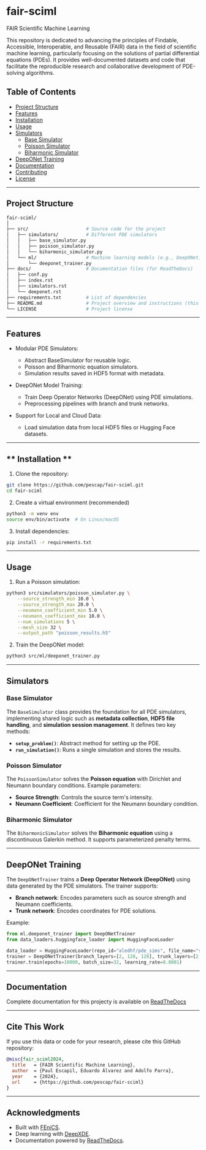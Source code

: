 # fair-sciml
FAIR Scientific Machine Learning

This repository is dedicated to advancing the principles of Findable, Accessible, Interoperable, and Reusable (FAIR) data in the field of scientific machine learning, particularly focusing on the solutions of partial differential equations (PDEs). It provides well-documented datasets and code that facilitate the reproducible research and collaborative development of PDE-solving algorithms.

## **Table of Contents**

- [Project Structure](#project-structure)
- [Features](#features)
- [Installation](#installation)
- [Usage](#usage)
- [Simulators](#simulators)
  - [Base Simulator](#base-simulator)
  - [Poisson Simulator](#poisson-simulator)
  - [Biharmonic Simulator](#biharmonic-simulator)
- [DeepONet Training](#deeponet-training)
- [Documentation](#documentation)
- [Contributing](#contributing)
- [License](#license)

---

## **Project Structure**

```bash
fair-sciml/
│
├── src/                     # Source code for the project
│   ├── simulators/          # Different PDE simulators
│   │   ├── base_simulator.py
│   │   ├── poisson_simulator.py
│   │   └── biharmonic_simulator.py
│   └── ml/                  # Machine learning models (e.g., DeepONet)
│       └── deeponet_trainer.py
├── docs/                    # Documentation files (for ReadTheDocs)
│   ├── conf.py
│   ├── index.rst
│   ├── simulators.rst
│   └── deeponet.rst
├── requirements.txt         # List of dependencies
├── README.md                # Project overview and instructions (this file)
└── LICENSE                  # Project license
```

---

## **Features**

- Modular PDE Simulators:
  - Abstract BaseSimulator for reusable logic.
  - Poisson and Biharmonic equation simulators.
  - Simulation results saved in HDF5 format with metadata.

- DeepONet Model Training:

  - Train Deep Operator Networks (DeepONet) using PDE simulations.
  - Preprocessing pipelines with branch and trunk networks.

- Support for Local and Cloud Data:

  - Load simulation data from local HDF5 files or Hugging Face datasets.

---

## ** Installation **
1. Clone the repository:
```bash
git clone https://github.com/pescap/fair-sciml.git
cd fair-sciml
```

2. Create a virtual environment (recommended)
```bash
python3 -m venv env
source env/bin/activate  # On Linux/macOS
```

3. Install dependencies:
```bash
pip install -r requirements.txt
```

---

## **Usage**

1. Run a Poisson simulation: 
```bash
python3 src/simulators/poisson_simulator.py \
    --source_strength_min 10.0 \
    --source_strength_max 20.0 \
    --neumann_coefficient_min 5.0 \
    --neumann_coefficient_max 10.0 \
    --num_simulations 5 \
    --mesh_size 32 \
    --output_path "poisson_results.h5"
```
2. Train the DeepONet model:
```bash
python3 src/ml/deeponet_trainer.py
```

---

## **Simulators**

### **Base Simulator**

The `BaseSimulator` class provides the foundation for all PDE simulators, implementing shared logic such as **metadata collection**, **HDF5 file handling**, and **simulation session management**. It defines two key methods:

- **`setup_problem()`**: Abstract method for setting up the PDE.
- **`run_simulation()`**: Runs a single simulation and stores the results.

### **Poisson Simulator**

The `PoissonSimulator` solves the **Poisson equation** with Dirichlet and Neumann boundary conditions. Example parameters:

- **Source Strength**: Controls the source term's intensity.
- **Neumann Coefficient**: Coefficient for the Neumann boundary condition.

### **Biharmonic Simulator**

The `BiharmonicSimulator` solves the **Biharmonic equation** using a discontinuous Galerkin method. It supports parameterized penalty terms.

---

## **DeepONet Training**

The `DeepONetTrainer` trains a **Deep Operator Network (DeepONet)** using data generated by the PDE simulators. The trainer supports:

- **Branch network**: Encodes parameters such as source strength and Neumann coefficients.
- **Trunk network**: Encodes coordinates for PDE solutions.

Example:

```python
from ml.deeponet_trainer import DeepONetTrainer
from data_loaders.huggingface_loader import HuggingFaceLoader

data_loader = HuggingFaceLoader(repo_id="aledhf/pde_sims", file_name="simulations.h5")
trainer = DeepONetTrainer(branch_layers=[2, 128, 128], trunk_layers=[2, 128, 128], data_loader=data_loader)
trainer.train(epochs=10000, batch_size=32, learning_rate=0.0001)
```

---

## **Documentation**

Complete documentation for this projecty is available on [ReadTheDocs](https://fair-sciml.readthedocs.io/)

---

## Cite This Work

If you use this data or code for your research, please cite this GitHub repository:

```bibtex
@misc{fair_sciml2024,
  title   = {FAIR Scientific Machine Learning},
  author  = {Paul Escapil, Eduardo Álvarez and Adolfo Parra},
  year    = {2024},
  url     = {https://github.com/pescap/fair-sciml}
}
```
---

## **Acknowledgments**

- Built with [FEniCS](https://fenicsproject.org/).
- Deep learning with [DeepXDE](https://github.com/lululxvi/deepxde).
- Documentation powered by [ReadTheDocs](https://fair-sciml.readthedocs.io/).
